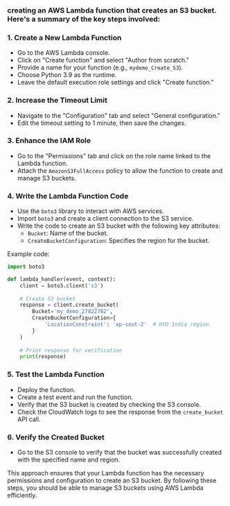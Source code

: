 ### creating an AWS Lambda function that creates an S3 bucket. Here's a summary of the key steps involved:

### 1. Create a New Lambda Function
- Go to the AWS Lambda console.
- Click on "Create function" and select "Author from scratch."
- Provide a name for your function (e.g., `mydemo_Create_S3`).
- Choose Python 3.9 as the runtime.
- Leave the default execution role settings and click "Create function."

### 2. Increase the Timeout Limit
- Navigate to the "Configuration" tab and select "General configuration."
- Edit the timeout setting to 1 minute, then save the changes.

### 3. Enhance the IAM Role
- Go to the "Permissions" tab and click on the role name linked to the Lambda function.
- Attach the `AmazonS3FullAccess` policy to allow the function to create and manage S3 buckets.

### 4. Write the Lambda Function Code
- Use the `boto3` library to interact with AWS services.
- Import `boto3` and create a client connection to the S3 service.
- Write the code to create an S3 bucket with the following key attributes:
  - `Bucket`: Name of the bucket.
  - `CreateBucketConfiguration`: Specifies the region for the bucket.

Example code:
```python
import boto3

def lambda_handler(event, context):
    client = boto3.client('s3')
    
    # Create S3 bucket
    response = client.create_bucket(
        Bucket='my_demo_27822782',
        CreateBucketConfiguration={
            'LocationConstraint': 'ap-sout-2'  # HYD India region
        }
    )
    
    # Print response for verification
    print(response)
```

### 5. Test the Lambda Function
- Deploy the function.
- Create a test event and run the function.
- Verify that the S3 bucket is created by checking the S3 console.
- Check the CloudWatch logs to see the response from the `create_bucket` API call.

### 6. Verify the Created Bucket
- Go to the S3 console to verify that the bucket was successfully created with the specified name and region.

This approach ensures that your Lambda function has the necessary permissions and configuration to create an S3 bucket. By following these steps, you should be able to manage S3 buckets using AWS Lambda efficiently.
